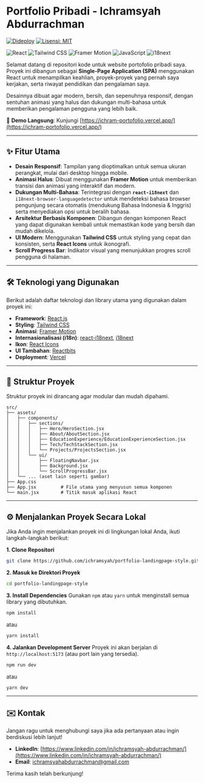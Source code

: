 # Portfolio Pribadi - Ichramsyah Abdurrachman

[![Dideploy](https://img.shields.io/badge/Dideploy-Ya-gree)](https://ichram-portofolio.vercel.app/)
[![Lisensi: MIT](https://img.shields.io/badge/Lisensi-MIT-yellow.svg)](https://opensource.org/licenses/MIT)

![React](https://img.shields.io/badge/React-61DAFB?style=for-the-badge&logo=react&logoColor=black)
![Tailwind CSS](https://img.shields.io/badge/Tailwind_CSS-06B6D4?style=for-the-badge&logo=tailwindcss&logoColor=white)
![Framer Motion](https://img.shields.io/badge/Framer_Motion-0055FF?style=for-the-badge&logo=framer&logoColor=white)
![JavaScript](https://img.shields.io/badge/JavaScript-F7DF1E?style=for-the-badge&logo=javascript&logoColor=black)
![i18next](https://img.shields.io/badge/i18next-26A69A?style=for-the-badge&logo=i18next&logoColor=white)

Selamat datang di repositori kode untuk website portofolio pribadi saya. Proyek ini dibangun sebagai **Single-Page Application (SPA)** menggunakan React untuk menampilkan keahlian, proyek-proyek yang pernah saya kerjakan, serta riwayat pendidikan dan pengalaman saya.

Desainnya dibuat agar modern, bersih, dan sepenuhnya responsif, dengan sentuhan animasi yang halus dan dukungan multi-bahasa untuk memberikan pengalaman pengguna yang lebih baik.

🌟 **Demo Langsung**: Kunjungi [https://ichram-portofolio.vercel.app/](https://ichram-portofolio.vercel.app/)

---

## ✨ Fitur Utama

- **Desain Responsif**: Tampilan yang dioptimalkan untuk semua ukuran perangkat, mulai dari desktop hingga mobile.
- **Animasi Halus**: Dibuat menggunakan **Framer Motion** untuk memberikan transisi dan animasi yang interaktif dan modern.
- **Dukungan Multi-Bahasa**: Terintegrasi dengan **`react-i18next`** dan `i18next-browser-languagedetector` untuk mendeteksi bahasa browser pengunjung secara otomatis (mendukung Bahasa Indonesia & Inggris) serta menyediakan opsi untuk beralih bahasa.
- **Arsitektur Berbasis Komponen**: Dibangun dengan komponen React yang dapat digunakan kembali untuk memastikan kode yang bersih dan mudah dikelola.
- **UI Modern**: Menggunakan **Tailwind CSS** untuk styling yang cepat dan konsisten, serta **React Icons** untuk ikonografi.
- **Scroll Progress Bar**: Indikator visual yang menunjukkan progres scroll pengguna di halaman.

---

## 🛠️ Teknologi yang Digunakan

Berikut adalah daftar teknologi dan library utama yang digunakan dalam proyek ini:

- **Framework**: [React.js](https://reactjs.org/)
- **Styling**: [Tailwind CSS](https://tailwindcss.com/)
- **Animasi**: [Framer Motion](https://www.framer.com/motion/)
- **Internasionalisasi (i18n)**: [react-i18next](https://react.i18next.com/), [i18next](https://www.i18next.com/)
- **Ikon**: [React Icons](https://react-icons.github.io/react-icons/)
- **UI Tambahan**: [Reactbits](http://reactbits.dev/)
- **Deployment**: [Vercel](https://vercel.com/)

---

## 📂 Struktur Proyek

Struktur proyek ini dirancang agar modular dan mudah dipahami.

```
src/
├── assets/
│   ├── components/
│   │   ├── sections/
│   │   │   ├── Hero/HeroSection.jsx
│   │   │   ├── About/AboutSection.jsx
│   │   │   ├── EducationExperience/EducationExperienceSection.jsx
│   │   │   ├── Tech/TechStackSection.jsx
│   │   │   └── Projects/ProjectsSection.jsx
│   │   └── ui/
│   │       ├── FloatingNavbar.jsx
│   │       ├── Background.jsx
│   │       └── ScrollProgressBar.jsx
│   └── ... (aset lain seperti gambar)
├── App.css
├── App.jsx         # File utama yang menyusun semua komponen
└── main.jsx        # Titik masuk aplikasi React
```

---

## ⚙️ Menjalankan Proyek Secara Lokal

Jika Anda ingin menjalankan proyek ini di lingkungan lokal Anda, ikuti langkah-langkah berikut:

**1. Clone Repositori**

```bash
git clone https://github.com/ichramsyah/portfolio-landingpage-style.git
```

**2. Masuk ke Direktori Proyek**

```bash
cd portfolio-landingpage-style
```

**3. Install Dependencies**
Gunakan `npm` atau `yarn` untuk menginstall semua library yang dibutuhkan.

```bash
npm install
```

atau

```bash
yarn install
```

**4. Jalankan Development Server**
Proyek ini akan berjalan di `http://localhost:5173` (atau port lain yang tersedia).

```bash
npm run dev
```

atau

```bash
yarn dev
```

---

## ✉️ Kontak

Jangan ragu untuk menghubungi saya jika ada pertanyaan atau ingin berdiskusi lebih lanjut!

- **LinkedIn**: [https://www.linkedin.com/in/ichramsyah-abdurrachman/](https://www.linkedin.com/in/ichramsyah-abdurrachman/)
- **Email**: [ichramsyahabdurrachman@gmail.com](mailto:ichramsyahabdurrachman@gmail.com)

Terima kasih telah berkunjung!
